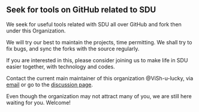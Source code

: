 ## Seek for tools on GitHub related to SDU

We seek for useful tools related with SDU all over GitHub and fork then under this Organization.

We will try our best to maintain the projects, time permitting. We shall try to fix bugs, and sync the forks with the source regularly.

If you are interested in this, please consider joining us to make life in SDU easier together, with technology and codes.

Contact the current main maintainer of this organization @ViSh-u-lucky, via [email](mailto:vs0323@asia.com) or go to the [discussion page](https://github.com/orgs/SDU-toolhub/discussions).

Even though the organization may not attract many of you, we are still here waiting for you. Welcome!
